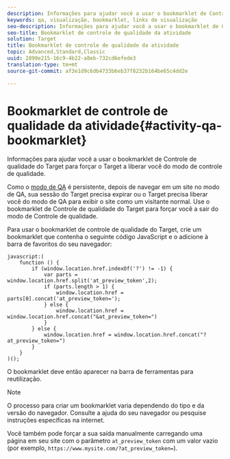 ```yaml
---
description: Informações para ajudar você a usar o bookmarklet de Controle de qualidade do Target para forçar o Target a liberar você do modo de controle de qualidade.
keywords: qa, visualização, bookmarklet, links de visualização
seo-description: Informações para ajudar você a usar o bookmarklet de Controle de qualidade do Target para forçar o Target a liberar você do modo de controle de qualidade.
seo-title: Bookmarklet de controle de qualidade da atividade
solution: Target
title: Bookmarklet de controle de qualidade da atividade
topic: Advanced,Standard,Classic
uuid: 2890e215-16c9-4b22-a8eb-732cd6efede3
translation-type: tm+mt
source-git-commit: af3e1d9c6db4733b6eb37f8232b164be65c4dd2e

---
```



# Bookmarklet de controle de qualidade da atividade{#activity-qa-bookmarklet}

Informações para ajudar você a usar o bookmarklet de Controle de qualidade do Target para forçar o Target a liberar você do modo de controle de qualidade.

Como o [modo de QA](../../c-activities/c-activity-qa/activity-qa.md#concept_9329EF33DE7D41CA9815C8115DBC4E40) é persistente, depois de navegar em um site no modo de QA, sua sessão do Target precisa expirar ou o Target precisa liberar você do modo de QA para exibir o site como um visitante normal. Use o bookmarklet de Controle de qualidade do Target para forçar você a sair do modo de Controle de qualidade.

Para usar o bookmarklet de controle de qualidade do Target, crie um bookmarklet que contenha o seguinte código JavaScript e o adicione à barra de favoritos do seu navegador:

```
javascript:(
    function () {
        if (window.location.href.indexOf('?') != -1) {
            var parts = window.location.href.split('at_preview_token',2);
            if (parts.length > 1) {
                window.location.href = parts[0].concat('at_preview_token=');
            } else {
                window.location.href = window.location.href.concat("&at_preview_token=")
            }
        } else {
            window.location.href = window.location.href.concat("?at_preview_token=")
        }
    }
)();
```

O bookmarklet deve então aparecer na barra de ferramentas para reutilização.

>[!NOTE]
>
>O processo para criar um bookmarklet varia dependendo do tipo e da versão do navegador. Consulte a ajuda do seu navegador ou pesquise instruções específicas na internet.

Você também pode forçar a sua saída manualmente carregando uma página em seu site com o parâmetro `at_preview_token` com um valor vazio (por exemplo, `https://www.mysite.com/?at_preview_token=`).
